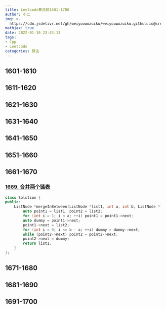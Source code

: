 ```yaml
---
title: Leetcode算法题1601-1700
author: 不二
img: >-
  https://cdn.jsdelivr.net/gh/weiyouwozuiku/weiyouwozuiku.github.io@src/source/_posts/PageImg/算法/Leetcode算法题1601-1700.jpeg
mathjax: true
date: 2022-01-16 23:44:13
tags: 
- Cpp
- Leetcode
categories: 算法
---
```


## 1601-1610
## 1611-1620
## 1621-1630
## 1631-1640
## 1641-1650

## 1651-1660

## 1661-1670

### [1669. 合并两个链表](https://leetcode.cn/problems/merge-in-between-linked-lists/)

```cpp
class Solution {
public:
    ListNode *mergeInBetween(ListNode *list1, int a, int b, ListNode *list2) {
        auto point1 = list1, point2 = list2;
        for (int i = 1; i < a; ++i) point1 = point1->next;
        auto dummy = point1->next;
        point1->next = list2;
        for (int i = 0; i <= b - a; ++i) dummy = dummy->next;
        while (point2->next) point2 = point2->next;
        point2->next = dummy;
        return list1;
    }
};
```



## 1671-1680
## 1681-1690
## 1691-1700

